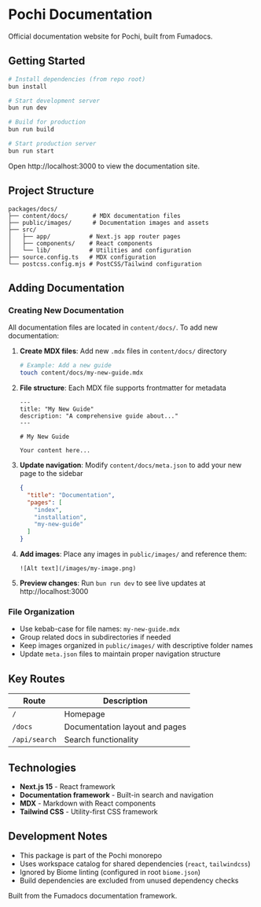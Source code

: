 # Pochi Documentation

Official documentation website for Pochi, built from Fumadocs.

## Getting Started

```bash
# Install dependencies (from repo root)
bun install

# Start development server
bun run dev

# Build for production
bun run build

# Start production server
bun run start
```

Open http://localhost:3000 to view the documentation site.

## Project Structure

```
packages/docs/
├── content/docs/       # MDX documentation files
├── public/images/      # Documentation images and assets
├── src/
│   ├── app/           # Next.js app router pages
│   ├── components/    # React components
│   └── lib/           # Utilities and configuration
├── source.config.ts   # MDX configuration
└── postcss.config.mjs # PostCSS/Tailwind configuration
```

## Adding Documentation

### Creating New Documentation

All documentation files are located in `content/docs/`. To add new documentation:

1. **Create MDX files**: Add new `.mdx` files in `content/docs/` directory
   ```bash
   # Example: Add a new guide
   touch content/docs/my-new-guide.mdx
   ```

2. **File structure**: Each MDX file supports frontmatter for metadata
   ```mdx
   ---
   title: "My New Guide"
   description: "A comprehensive guide about..."
   ---
   
   # My New Guide
   
   Your content here...
   ```

3. **Update navigation**: Modify `content/docs/meta.json` to add your new page to the sidebar
   ```json
   {
     "title": "Documentation",
     "pages": [
       "index",
       "installation", 
       "my-new-guide"
     ]
   }
   ```

4. **Add images**: Place any images in `public/images/` and reference them:
   ```mdx
   ![Alt text](/images/my-image.png)
   ```

5. **Preview changes**: Run `bun run dev` to see live updates at http://localhost:3000

### File Organization

- Use kebab-case for file names: `my-new-guide.mdx`
- Group related docs in subdirectories if needed
- Keep images organized in `public/images/` with descriptive folder names
- Update `meta.json` files to maintain proper navigation structure

## Key Routes

| Route | Description |
|-------|-------------|
| `/` | Homepage |
| `/docs` | Documentation layout and pages |
| `/api/search` | Search functionality |

## Technologies

- **Next.js 15** - React framework
- **Documentation framework** - Built-in search and navigation
- **MDX** - Markdown with React components
- **Tailwind CSS** - Utility-first CSS framework

## Development Notes

- This package is part of the Pochi monorepo
- Uses workspace catalog for shared dependencies (`react`, `tailwindcss`)
- Ignored by Biome linting (configured in root `biome.json`)
- Build dependencies are excluded from unused dependency checks

Built from the Fumadocs documentation framework.